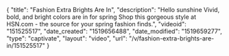 {
    "title": "Fashion Extra  Brights Are In",
    "description": "Hello sunshine Vivid, bold, and bright colors are in for spring Shop this gorgeous style at HSN.com - the source for your spring fashion finds.",
    "videoid": "151525517",
    "date_created": "1519656488",
    "date_modified": "1519659277",
    "type": "captivate",
    "layout": "video",
    "url": "\/v\/fashion-extra-brights-are-in\/151525517"
}